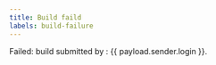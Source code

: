 ```yaml
---
title: Build faild
labels: build-failure
---
```

Failed: build submitted by : {{ payload.sender.login }}.
